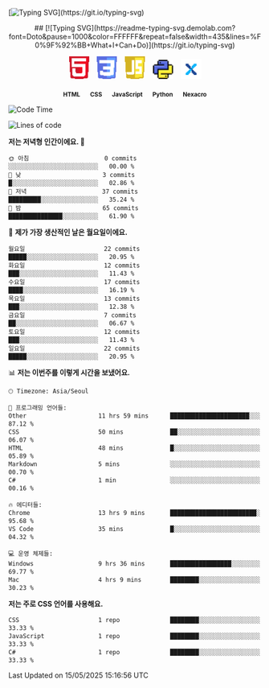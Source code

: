 <!--타이틀-->
[![Typing SVG](https://readme-typing-svg.demolab.com?font=Doto&pause=1000&color=FFFFFF&width=435&lines=Happy+Coding!)](https://git.io/typing-svg)

<p align="center">
  <!-- 💻 내가 할 수 있는 것 -->
  ## [![Typing SVG](https://readme-typing-svg.demolab.com?font=Doto&pause=1000&color=FFFFFF&repeat=false&width=435&lines=%F0%9F%92%BB+What+I+Can+Do)](https://git.io/typing-svg)
</p>

<p align="center">
  <img src="https://raw.githubusercontent.com/BinHyun/BinHyun/main/assets/icons/HTML5.png" width="40" title="HTML" />
  &nbsp;&nbsp;
  <img src="https://raw.githubusercontent.com/BinHyun/BinHyun/main/assets/icons/CSS.png" width="40" title="CSS" />
  &nbsp;&nbsp;
  <img src="https://raw.githubusercontent.com/BinHyun/BinHyun/main/assets/icons/JS.png" width="40" title="JavaScript" />
  &nbsp;&nbsp;
  <img src="https://raw.githubusercontent.com/BinHyun/BinHyun/main/assets/icons/python_icon.png" width="40" title="Python" />
  &nbsp;&nbsp;
  <img src="https://raw.githubusercontent.com/BinHyun/BinHyun/main/assets/icons/nexacro.png" width="40" title="Nexacro" />
</p>

<p align="center">
  <sub><b>HTML</b></sub> &nbsp;&nbsp;&nbsp;
  <sub><b>CSS</b></sub> &nbsp;&nbsp;&nbsp;
  <sub><b>JavaScript</b></sub> &nbsp;&nbsp;&nbsp;
  <sub><b>Python</b></sub> &nbsp;&nbsp;&nbsp;
  <sub><b>Nexacro</b></sub>
</p>

<!--START_SECTION:waka-->
![Code Time](http://img.shields.io/badge/Code%20Time-87%20hrs%2033%20mins-blue)

![Lines of code](https://img.shields.io/badge/%EC%A0%80%EB%8A%94%20%EC%97%AC%ED%83%9C%EA%B9%8C%EC%A7%80%20-1.2%20million%20%EC%A4%84%EC%9D%98%20%EC%BD%94%EB%93%9C%EB%A5%BC%20%EC%9E%91%EC%84%B1%ED%96%88%EC%96%B4%EC%9A%94.-blue)

**저는 저녁형 인간이에요. 🦉** 

```text
🌞 아침                     0 commits           ░░░░░░░░░░░░░░░░░░░░░░░░░   00.00 % 
🌆 낮　                     3 commits           █░░░░░░░░░░░░░░░░░░░░░░░░   02.86 % 
🌃 저녁                     37 commits          █████████░░░░░░░░░░░░░░░░   35.24 % 
🌙 밤　                     65 commits          ███████████████░░░░░░░░░░   61.90 % 
```
📅 **제가 가장 생산적인 날은 월요일이에요.** 

```text
월요일                      22 commits          █████░░░░░░░░░░░░░░░░░░░░   20.95 % 
화요일                      12 commits          ███░░░░░░░░░░░░░░░░░░░░░░   11.43 % 
수요일                      17 commits          ████░░░░░░░░░░░░░░░░░░░░░   16.19 % 
목요일                      13 commits          ███░░░░░░░░░░░░░░░░░░░░░░   12.38 % 
금요일                      7 commits           ██░░░░░░░░░░░░░░░░░░░░░░░   06.67 % 
토요일                      12 commits          ███░░░░░░░░░░░░░░░░░░░░░░   11.43 % 
일요일                      22 commits          █████░░░░░░░░░░░░░░░░░░░░   20.95 % 
```


📊 **저는 이번주를 이렇게 시간을 보냈어요.** 

```text
🕑︎ Timezone: Asia/Seoul

💬 프로그래밍 언어들: 
Other                    11 hrs 59 mins      ██████████████████████░░░   87.12 % 
CSS                      50 mins             ██░░░░░░░░░░░░░░░░░░░░░░░   06.07 % 
HTML                     48 mins             █░░░░░░░░░░░░░░░░░░░░░░░░   05.89 % 
Markdown                 5 mins              ░░░░░░░░░░░░░░░░░░░░░░░░░   00.70 % 
C#                       1 min               ░░░░░░░░░░░░░░░░░░░░░░░░░   00.16 % 

🔥 에디터들: 
Chrome                   13 hrs 9 mins       ████████████████████████░   95.68 % 
VS Code                  35 mins             █░░░░░░░░░░░░░░░░░░░░░░░░   04.32 % 

💻 운영 체제들: 
Windows                  9 hrs 36 mins       █████████████████░░░░░░░░   69.77 % 
Mac                      4 hrs 9 mins        ████████░░░░░░░░░░░░░░░░░   30.23 % 
```

**저는 주로 CSS 언어를 사용해요.** 

```text
CSS                      1 repo              ████████░░░░░░░░░░░░░░░░░   33.33 % 
JavaScript               1 repo              ████████░░░░░░░░░░░░░░░░░   33.33 % 
C#                       1 repo              ████████░░░░░░░░░░░░░░░░░   33.33 % 
```




 Last Updated on 15/05/2025 15:16:56 UTC
<!--END_SECTION:waka-->

